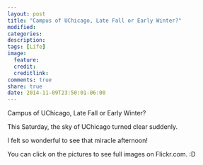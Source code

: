 ```yaml
---
layout: post
title: "Campus of UChicago, Late Fall or Early Winter?"
modified:
categories: 
description:
tags: [Life]
image:
  feature:
  credit:
  creditlink:
comments: true
share: true
date: 2014-11-09T23:50:01-06:00
---
```

Campus of UChicago, Late Fall or Early Winter?

This Saturday, the sky of UChicago turned clear suddenly.

I felt so wonderful to see that miracle afternoon!

You can click on the pictures to see full images on Flickr.com. :D

<figure class="third">
	<a href="https://flic.kr/p/pHoZKV" target="_blank"><img src="/images/postpic/20141109/1.jpg" alt=""></a>
	<a href="https://flic.kr/p/pHrdpC" target="_blank"><img src="/images/postpic/20141109/2.jpg" alt=""></a>
	<a href="https://flic.kr/p/pZXte5" target="_blank"><img src="/images/postpic/20141109/3.jpg" alt=""></a>
</figure>

<figure class="half">
	<a href="https://flic.kr/p/pHun2o" target="_blank"><img src="/images/postpic/20141109/4.jpg" alt=""></a>
	<a href="https://flic.kr/p/pHunTJ" target="_blank"><img src="/images/postpic/20141109/5.jpg" alt=""></a>
</figure>


<figure class="half">
	<a href="https://flic.kr/p/pXJ6JU" target="_blank"><img src="/images/postpic/20141109/6.jpg" alt=""></a>
	<a href="https://flic.kr/p/pZPzKk" target="_blank"><img src="/images/postpic/20141109/7.jpg" alt=""></a>
</figure>


<figure class="half">
	<a href="https://flic.kr/p/pZXtcw" target="_blank"><img src="/images/postpic/20141109/8.jpg" alt=""></a>
	<a href="https://flic.kr/p/pZXuao" target="_blank"><img src="/images/postpic/20141109/9.jpg" alt=""></a>
</figure>
